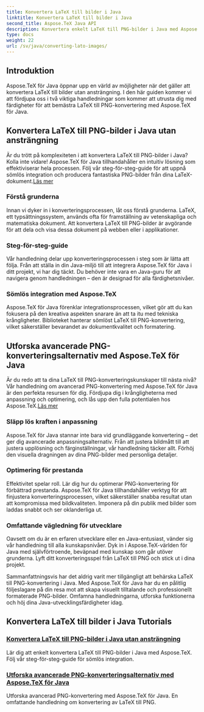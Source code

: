 ```yaml
---
title: Konvertera LaTeX till bilder i Java
linktitle: Konvertera LaTeX till bilder i Java
second_title: Aspose.TeX Java API
description: Konvertera enkelt LaTeX till PNG-bilder i Java med Aspose.TeX. Utforska avancerade alternativ i våra omfattande handledningar för sömlös integration.
type: docs
weight: 22
url: /sv/java/converting-lato-images/
---
```


## Introduktion

Aspose.TeX för Java öppnar upp en värld av möjligheter när det gäller att konvertera LaTeX till bilder utan ansträngning. I den här guiden kommer vi att fördjupa oss i två viktiga handledningar som kommer att utrusta dig med färdigheter för att bemästra LaTeX till PNG-konvertering med Aspose.TeX för Java.

## Konvertera LaTeX till PNG-bilder i Java utan ansträngning

Är du trött på komplexiteten i att konvertera LaTeX till PNG-bilder i Java? Kolla inte vidare! Aspose.TeX för Java tillhandahåller en intuitiv lösning som effektiviserar hela processen. Följ vår steg-för-steg-guide för att uppnå sömlös integration och producera fantastiska PNG-bilder från dina LaTeX-dokument.[Läs mer](./png-conversion/)

### Förstå grunderna

Innan vi dyker in i konverteringsprocessen, låt oss förstå grunderna. LaTeX, ett typsättningssystem, används ofta för framställning av vetenskapliga och matematiska dokument. Att konvertera LaTeX till PNG-bilder är avgörande för att dela och visa dessa dokument på webben eller i applikationer.

### Steg-för-steg-guide

Vår handledning delar upp konverteringsprocessen i steg som är lätta att följa. Från att ställa in din Java-miljö till att integrera Aspose.TeX för Java i ditt projekt, vi har dig täckt. Du behöver inte vara en Java-guru för att navigera genom handledningen – den är designad för alla färdighetsnivåer.

### Sömlös integration med Aspose.TeX

Aspose.TeX för Java förenklar integrationsprocessen, vilket gör att du kan fokusera på den kreativa aspekten snarare än att ta itu med tekniska krångligheter. Biblioteket hanterar sömlöst LaTeX till PNG-konvertering, vilket säkerställer bevarandet av dokumentkvalitet och formatering.

## Utforska avancerade PNG-konverteringsalternativ med Aspose.TeX för Java

 Är du redo att ta dina LaTeX till PNG-konverteringskunskaper till nästa nivå? Vår handledning om avancerad PNG-konvertering med Aspose.TeX för Java är den perfekta resursen för dig. Fördjupa dig i krångligheterna med anpassning och optimering, och lås upp den fulla potentialen hos Aspose.TeX.[Läs mer](./advanced-png-conversion/)

### Släpp lös kraften i anpassning

Aspose.TeX för Java stannar inte bara vid grundläggande konvertering – det ger dig avancerade anpassningsalternativ. Från att justera bildmått till att justera upplösning och färginställningar, vår handledning täcker allt. Förhöj den visuella dragningen av dina PNG-bilder med personliga detaljer.

### Optimering för prestanda

Effektivitet spelar roll. Lär dig hur du optimerar PNG-konvertering för förbättrad prestanda. Aspose.TeX för Java tillhandahåller verktyg för att finjustera konverteringsprocessen, vilket säkerställer snabba resultat utan att kompromissa med bildkvaliteten. Imponera på din publik med bilder som laddas snabbt och ser oklanderliga ut.

### Omfattande vägledning för utvecklare

Oavsett om du är en erfaren utvecklare eller en Java-entusiast, vänder sig vår handledning till alla kunskapsnivåer. Dyk in i Aspose.TeX-världen för Java med självförtroende, beväpnad med kunskap som går utöver grunderna. Lyft ditt konverteringsspel från LaTeX till PNG och stick ut i dina projekt.

Sammanfattningsvis har det aldrig varit mer tillgängligt att behärska LaTeX till PNG-konvertering i Java. Med Aspose.TeX för Java har du en pålitlig följeslagare på din resa mot att skapa visuellt tilltalande och professionellt formaterade PNG-bilder. Omfamna handledningarna, utforska funktionerna och höj dina Java-utvecklingsfärdigheter idag.
## Konvertera LaTeX till bilder i Java Tutorials
### [Konvertera LaTeX till PNG-bilder i Java utan ansträngning](./png-conversion/)
Lär dig att enkelt konvertera LaTeX till PNG-bilder i Java med Aspose.TeX. Följ vår steg-för-steg-guide för sömlös integration.
### [Utforska avancerade PNG-konverteringsalternativ med Aspose.TeX för Java](./advanced-png-conversion/)
Utforska avancerad PNG-konvertering med Aspose.TeX för Java. En omfattande handledning om konvertering av LaTeX till PNG.